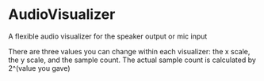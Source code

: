 # AudioVisualizer
A flexible audio visualizer for the speaker output or mic input

There are three values you can change within each visualizer: the x scale, the y scale, and the sample count. The actual sample count is calculated by 2^(value you gave)
